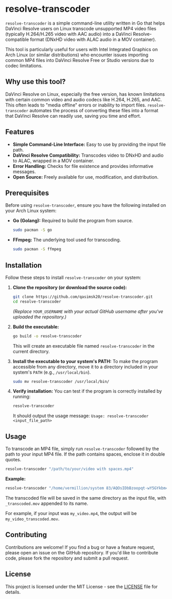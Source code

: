 # resolve-transcoder

`resolve-transcoder` is a simple command-line utility written in Go that helps DaVinci Resolve users on Linux transcode unsupported MP4 video files (typically H.264/H.265 video with AAC audio) into a DaVinci Resolve-compatible format (DNxHD video with ALAC audio in a MOV container).

This tool is particularly useful for users with Intel Integrated Graphics on Arch Linux (or similar distributions) who encounter issues importing common MP4 files into DaVinci Resolve Free or Studio versions due to codec limitations.

## Why use this tool?

DaVinci Resolve on Linux, especially the free version, has known limitations with certain common video and audio codecs like H.264, H.265, and AAC. This often leads to "media offline" errors or inability to import files. `resolve-transcoder` automates the process of converting these files into a format that DaVinci Resolve can readily use, saving you time and effort.

## Features

*   **Simple Command-Line Interface:** Easy to use by providing the input file path.
*   **DaVinci Resolve Compatibility:** Transcodes video to DNxHD and audio to ALAC, wrapped in a MOV container.
*   **Error Handling:** Checks for file existence and provides informative messages.
*   **Open Source:** Freely available for use, modification, and distribution.

## Prerequisites

Before using `resolve-transcoder`, ensure you have the following installed on your Arch Linux system:

*   **Go (Golang):** Required to build the program from source.
    ```bash
    sudo pacman -S go
    ```
*   **FFmpeg:** The underlying tool used for transcoding.
    ```bash
    sudo pacman -S ffmpeg
    ```

## Installation

Follow these steps to install `resolve-transcoder` on your system:

1.  **Clone the repository (or download the source code):**
    ```bash
    git clone https://github.com/qasimsk20/resolve-transcoder.git
    cd resolve-transcoder
    ```
    *(Replace `YOUR_USERNAME` with your actual GitHub username after you've uploaded the repository.)*

2.  **Build the executable:**
    ```bash
    go build -o resolve-transcoder
    ```
    This will create an executable file named `resolve-transcoder` in the current directory.

3.  **Install the executable to your system's PATH:**
    To make the program accessible from any directory, move it to a directory included in your system's `PATH` (e.g., `/usr/local/bin`).
    ```bash
    sudo mv resolve-transcoder /usr/local/bin/
    ```

4.  **Verify installation:**
    You can test if the program is correctly installed by running:
    ```bash
    resolve-transcoder
    ```
    It should output the usage message: `Usage: resolve-transcoder <input_file_path>`

## Usage

To transcode an MP4 file, simply run `resolve-transcoder` followed by the path to your input MP4 file. If the path contains spaces, enclose it in double quotes.

```bash
resolve-transcoder "/path/to/your/video with spaces.mp4"
```

**Example:**

```bash
resolve-transcoder "/home/vermillion/system 83/AQOsIDbBzoopqt-wY5GYkbm4z5KIRhuxjuPhHE6SAr5rT27ljEEiHKZmrLX8oNs-ZAIgd3yAeUcAtDglJTEz4QQT5OeHhdgjaW3hCO0.mp4"
```

The transcoded file will be saved in the same directory as the input file, with `_transcoded.mov` appended to its name.

For example, if your input was `my_video.mp4`, the output will be `my_video_transcoded.mov`.

## Contributing

Contributions are welcome! If you find a bug or have a feature request, please open an issue on the GitHub repository. If you'd like to contribute code, please fork the repository and submit a pull request.

## License

This project is licensed under the MIT License - see the [LICENSE](LICENSE) file for details.

